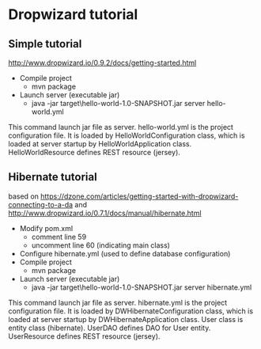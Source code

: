 # Dropwizard tutorial

## Simple tutorial
http://www.dropwizard.io/0.9.2/docs/getting-started.html

- Compile project
    - mvn package
- Launch server (executable jar)
    - java -jar target\hello-world-1.0-SNAPSHOT.jar server hello-world.yml

This command launch jar file as server.
hello-world.yml is the project configuration file. It is loaded by HelloWorldConfiguration class, which is loaded at server startup by HelloWorldApplication class.
HelloWorldResource defines REST resource (jersey).

## Hibernate tutorial
based on https://dzone.com/articles/getting-started-with-dropwizard-connecting-to-a-da
     and http://www.dropwizard.io/0.7.1/docs/manual/hibernate.html

- Modify pom.xml
    - comment line 59
    - uncomment line 60 (indicating main class)
- Configure hibernate.yml (used to define database configuration)
- Compile project
    - mvn package
- Launch server (executable jar)
    - java -jar target\hello-world-1.0-SNAPSHOT.jar server hibernate.yml

This command launch jar file as server.
hibernate.yml is the project configuration file. It is loaded by DWHibernateConfiguration class, which is loaded at server startup by DWHibernateApplication class.
User class is entity class (hibernate).
UserDAO defines DAO for User entity.
UserResource defines REST resource (jersey).
